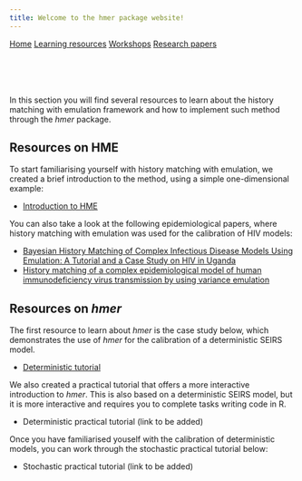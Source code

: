 ```yaml
---
title: Welcome to the hmer package website!
---
```


<div class="navbar">
  <a href="index.html">Home</a>
  <a href="learning_resources.html" class="active">Learning resources</a>
  <a href="24may2022workshop.html">Workshops</a>
  <a href="papers.html">Research papers</a>
</div>

<br>

<br>

<br>

<br>

In this section you will find several resources to learn about the history matching with emulation framework and how to implement such method through the _hmer_ package.

## Resources on HME 

To start familiarising yourself with history matching with emulation, we created a brief introduction to the method, using a simple one-dimensional example:
- [Introduction to HME](https://danny-sc.github.io/Tutorial_1/)

You can also take a look at the following epidemiological papers, where history matching with emulation was used for the calibration of HIV models:
- [Bayesian History Matching of Complex Infectious Disease Models Using Emulation: A Tutorial and a Case Study on HIV in Uganda](https://journals.plos.org/ploscompbiol/article?id=10.1371/journal.pcbi.1003968)
- [History matching of a complex epidemiological
model of human immunodeficiency virus
transmission by using variance emulation](https://researchonline.lshtm.ac.uk/id/eprint/4650003/1/History%20matching%20of%20a%20complex%20epidemiological%20model%20of%20human%20immunodeficiency%20virus%20transmission%20by%20using%20variance%20emulation.pdf)

## Resources on _hmer_ 

The first resource to learn about _hmer_ is the case study below, which demonstrates the use of _hmer_ for the calibration of a deterministic SEIRS model. 

- [Deterministic tutorial](https://danny-sc.github.io/Tutorial_2/)

We also created a practical tutorial that offers a more interactive introduction to _hmer_. This is also based on a deterministic SEIRS model, but it is more interactive and requires you to complete tasks writing code in R.

- Deterministic practical tutorial (link to be added)

Once you have familiarised youself with the calibration of deterministic models, you can work through the stochastic practical tutorial below:

- Stochastic practical tutorial (link to be added)

